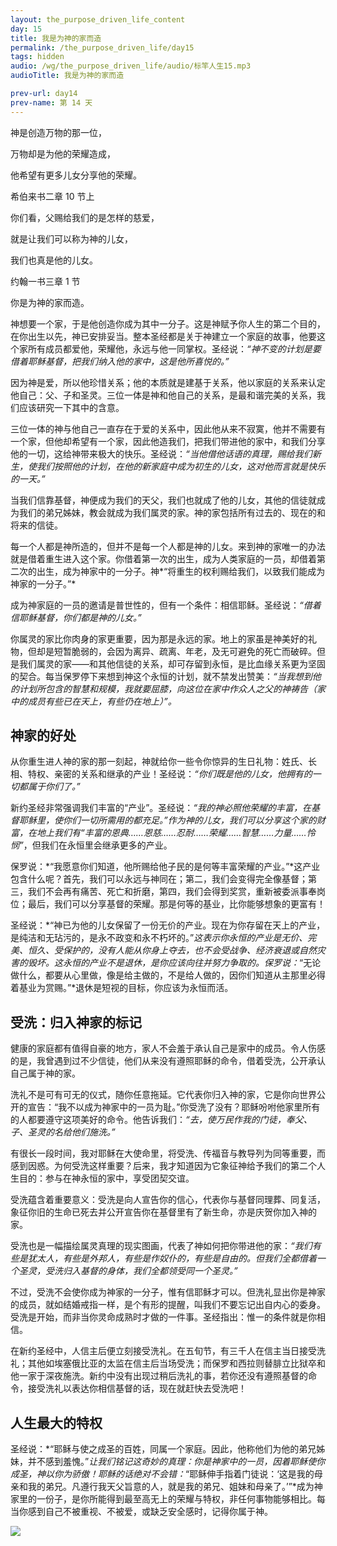 ```yaml
---
layout: the_purpose_driven_life_content
day: 15
title: 我是为神的家而造
permalink: /the_purpose_driven_life/day15
tags: hidden
audio: /wg/the_purpose_driven_life/audio/标竿人生15.mp3
audioTitle: 我是为神的家而造

prev-url: day14
prev-name: 第 14 天
---
```


<div class="center script">
<p>神是创造万物的那一位，</p>
<p>万物却是为他的荣耀造成，</p>
<p>他希望有更多儿女分享他的荣耀。</p>
<p class="sp-verse">希伯来书二章 10 节上</p>
</div>

<div class="center script">
<p>你们看，父赐给我们的是怎样的慈爱，</p>
<p>就是让我们可以称为神的儿女，</p>
<p>我们也真是他的儿女。</p>
<p class="sp-verse">约翰一书三章 1 节</p>
</div>

<p class="first">你是为神的家而造。</p>

神想要一个家，于是他创造你成为其中一分子。这是神赋予你人生的第二个目的，在你出生以先，神已安排妥当。整本圣经都是关于神建立一个家庭的故事，他要这个家所有成员都爱他，荣耀他，永远与他一同掌权。圣经说：*“神不变的计划是要借着耶稣基督，把我们纳入他的家中，这是他所喜悦的。”*

因为神是爱，所以他珍惜关系；他的本质就是建基于关系，他以家庭的关系来认定他自己：父、子和圣灵。三位一体是神和他自己的关系，是最和谐完美的关系，我们应该研究一下其中的含意。

三位一体的神与他自己一直存在于爱的关系中，因此他从来不寂寞，他并不需要有一个家，但他却希望有一个家，因此他造我们，把我们带进他的家中，和我们分享他的一切，这给神带来极大的快乐。圣经说：*“当他借他话语的真理，赐给我们新生，使我们按照他的计划，在他的新家庭中成为初生的儿女，这对他而言就是快乐的一天。”*

当我们信靠基督，神便成为我们的天父，我们也就成了他的儿女，其他的信徒就成为我们的弟兄姊妹，教会就成为我们属灵的家。神的家包括所有过去的、现在的和将来的信徒。

每一个人都是神所造的，但并不是每一个人都是神的儿女。来到神的家唯一的办法就是借着重生进入这个家。你借着第一次的出生，成为人类家庭的一员，却借着第二次的出生，成为神家中的一分子。神*“将重生的权利赐给我们，以致我们能成为神家的一分子。”*

成为神家庭的一员的邀请是普世性的，但有一个条件：相信耶稣。圣经说：*“借着信耶稣基督，你们都是神的儿女。”*

你属灵的家比你肉身的家更重要，因为那是永远的家。地上的家虽是神美好的礼物，但却是短暂脆弱的，会因为离异、疏离、年老，及无可避免的死亡而破碎。但是我们属灵的家——和其他信徒的关系，却可存留到永恒，是比血缘关系更为坚固的契合。每当保罗停下来想到神这个永恒的计划，就不禁发出赞美：*“当我想到他的计划所包含的智慧和规模，我就要屈膝，向这位在家中作众人之父的神祷告（家中的成员有些已在天上，有些仍在地上）”。*

## 神家的好处

从你重生进人神的家的那一刻起，神就给你一些令你惊异的生日礼物：姓氏、长相、特权、亲密的关系和继承的产业！圣经说：*“你们既是他的儿女，他拥有的一切都属于你们了。”*

新约圣经非常强调我们丰富的“产业”。圣经说：*“我的神必照他荣耀的丰富，在基督耶稣里，使你们一切所需用的都充足。”*作为神的儿女，我们可以分享这个家的财富，在地上我们有*“丰富的恩典……恩慈……忍耐……荣耀……智慧……力量……怜悯”*，但我们在永恒里会继承更多的产业。

保罗说：*“我愿意你们知道，他所赐给他子民的是何等丰富荣耀的产业。”*这产业包含什么呢？首先，我们可以永远与神同在；第二，我们会变得完全像基督；第三，我们不会再有痛苦、死亡和折磨，第四，我们会得到奖赏，重新被委派事奉岗位；最后，我们可以分享基督的荣耀。那是何等的基业，比你能够想象的更富有！

圣经说：*“神已为他的儿女保留了一份无价的产业。现在为你存留在天上的产业，是纯洁和无玷污的，是永不政变和永不朽坏的。”*这表示你永恒的产业是无价、完美、恒久、受保护的，没有人能从你身上夺去，也不会受战争、经济衰退或自然灾害的毁坏。这永恒的产业不是退休，是你应该向往并努力争取的。保罗说：*“无论做什么，都要从心里做，像是给主做的，不是给人做的，因你们知道从主那里必得着基业为赏赐。”*退休是短视的目标，你应该为永恒而活。

## 受洗：归入神家的标记

健康的家庭都有值得自豪的地方，家人不会羞于承认自己是家中的成员。令人伤感的是，我曾遇到过不少信徒，他们从来没有遵照耶稣的命令，借着受洗，公开承认自己属于神的家。

洗礼不是可有可无的仪式，随你任意拖延。它代表你归入神的家，它是你向世界公开的宣告：“我不以成为神家中的一员为耻。”你受洗了没有？耶稣吩咐他家里所有的人都要遵守这项美好的命令。他告诉我们：*“去，使万民作我的门徒，奉父、子、圣灵的名给他们施洗。”*

有很长一段时间，我对耶稣在大使命里，将受洗、传福音与教导列为同等重要，而感到因惑。为何受洗这样重要？后来，我才知道因为它象征神给予我们的第二个人生目的：参与在神永恒的家中，享受团契交谊。

受洗蕴含着重要意义：受洗是向人宣告你的信心，代表你与基督同理葬、同复活，象征你旧的生命已死去并公开宣告你在基督里有了新生命，亦是庆贺你加入神的家。

受洗也是一幅描绘属灵真理的现实图画，代表了神如何把你带进他的家：*“我们有些是犹太人，有些是外邦人，有些是作奴仆的，有些是自由的。但我们全都借着一个圣灵，受洗归入基督的身体，我们全都领受同一个圣灵。”*

不过，受洗不会使你成为神家的一分子，惟有信耶稣才可以。但洗礼显出你是神家的成员，就如结婚戒指一样，是个有形的提醒，叫我们不要忘记出自内心的委身。受洗是开始，而非当你灵命成熟时才做的一件事。圣经指出：惟一的条件就是你相信。

在新约圣经中，人信主后便立刻接受洗礼。在五旬节，有三千人在信主当日接受洗礼；其他如埃塞俄比亚的太监在信主后当场受洗；而保罗和西拉则替腓立比狱卒和他一家于深夜施洗。新约中没有出现过稍后洗礼的事，若你还没有遵照基督的命令，接受洗礼以表达你相信基督的话，现在就赶快去受洗吧！

## 人生最大的特权

圣经说：*“耶稣与使之成圣的百姓，同属一个家庭。因此，他称他们为他的弟兄姊妹，并不感到羞愧。”*让我们铭记这奇妙的真理：你是神家中的一员，因着耶稣使你成圣，神以你为骄傲！耶稣的话绝对不会错：*“耶稣伸手指着门徒说：‘这是我的母亲和我的弟兄。凡遵行我天父旨意的人，就是我的弟兄、姐妹和母亲了。’”*成为神家里的一份子，是你所能得到最至高无上的荣耀与特权，非任何事物能够相比。每当你感到自己不被重视、不被爱，或缺乏安全感时，记得你属于神。

<div class="article-img-wrapper">
  <img src="https://typora-1259024198.cos.ap-beijing.myqcloud.com/wg/the_purpose_driven_life/image/day15_card.jpg">
</div>
